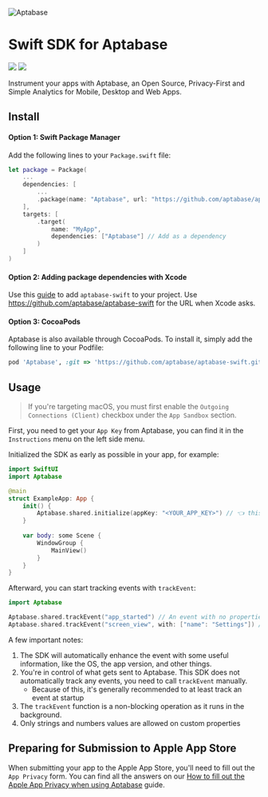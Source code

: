 ![Aptabase](https://aptabase.com/og.png)

# Swift SDK for Aptabase

[![](https://img.shields.io/endpoint?url=https%3A%2F%2Fswiftpackageindex.com%2Fapi%2Fpackages%2Faptabase%2Faptabase-swift%2Fbadge%3Ftype%3Dswift-versions)](https://swiftpackageindex.com/aptabase/aptabase-swift)
[![](https://img.shields.io/endpoint?url=https%3A%2F%2Fswiftpackageindex.com%2Fapi%2Fpackages%2Faptabase%2Faptabase-swift%2Fbadge%3Ftype%3Dplatforms)](https://swiftpackageindex.com/aptabase/aptabase-swift)


Instrument your apps with Aptabase, an Open Source, Privacy-First and Simple Analytics for Mobile, Desktop and Web Apps.

## Install

#### Option 1: Swift Package Manager

Add the following lines to your `Package.swift` file:

```swift
let package = Package(
    ...
    dependencies: [
        ...
        .package(name: "Aptabase", url: "https://github.com/aptabase/aptabase-swift.git", from: "0.2.3"),
    ],
    targets: [
        .target(
            name: "MyApp",
            dependencies: ["Aptabase"] // Add as a dependency
        )
    ]
)
```

#### Option 2: Adding package dependencies with Xcode

Use this [guide](https://developer.apple.com/documentation/xcode/adding-package-dependencies-to-your-app) to add `aptabase-swift` to your project. Use https://github.com/aptabase/aptabase-swift for the URL when Xcode asks.

#### Option 3: CocoaPods

Aptabase is also available through CocoaPods. To install it, simply add the following line to your Podfile:

```ruby
pod 'Aptabase', :git => 'https://github.com/aptabase/aptabase-swift.git', :tag => '0.2.3'
```


## Usage

> If you're targeting macOS, you must first enable the `Outgoing Connections (Client)` checkbox under the `App Sandbox` section.

First, you need to get your `App Key` from Aptabase, you can find it in the `Instructions` menu on the left side menu.

Initialized the SDK as early as possible in your app, for example:

```swift
import SwiftUI
import Aptabase

@main
struct ExampleApp: App {
    init() {
        Aptabase.shared.initialize(appKey: "<YOUR_APP_KEY>") // 👈 this is where you enter your App Key
    }
    
    var body: some Scene {
        WindowGroup {
            MainView()
        }
    }
}
```

Afterward, you can start tracking events with `trackEvent`:

```swift
import Aptabase

Aptabase.shared.trackEvent("app_started") // An event with no properties
Aptabase.shared.trackEvent("screen_view", with: ["name": "Settings"]) // An event with a custom property
```

A few important notes:

1. The SDK will automatically enhance the event with some useful information, like the OS, the app version, and other things.
2. You're in control of what gets sent to Aptabase. This SDK does not automatically track any events, you need to call `trackEvent` manually.
   - Because of this, it's generally recommended to at least track an event at startup
3. The `trackEvent` function is a non-blocking operation as it runs in the background.
4. Only strings and numbers values are allowed on custom properties

## Preparing for Submission to Apple App Store

When submitting your app to the Apple App Store, you'll need to fill out the `App Privacy` form. You can find all the answers on our [How to fill out the Apple App Privacy when using Aptabase](https://aptabase.com/docs/apple-app-privacy) guide.
